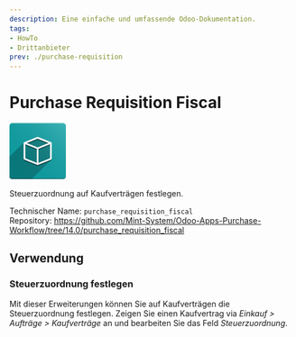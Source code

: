 ```yaml
---
description: Eine einfache und umfassende Odoo-Dokumentation.
tags:
- HowTo
- Drittanbieter
prev: ./purchase-requisition
---
```

# Purchase Requisition Fiscal
![icon_oms_box](assets/icon_oms_box.png)

Steuerzuordnung auf Kaufverträgen festlegen.

Technischer Name: `purchase_requisition_fiscal`\
Repository: <https://github.com/Mint-System/Odoo-Apps-Purchase-Workflow/tree/14.0/purchase_requisition_fiscal>

## Verwendung

### Steuerzuordnung festlegen

Mit dieser Erweiterungen können Sie auf Kaufverträgen die Steuerzuordnung festlegen. Zeigen Sie einen Kaufvertrag via *Einkauf > Aufträge > Kaufverträge* an und bearbeiten Sie das Feld *Steuerzuordnung*.


